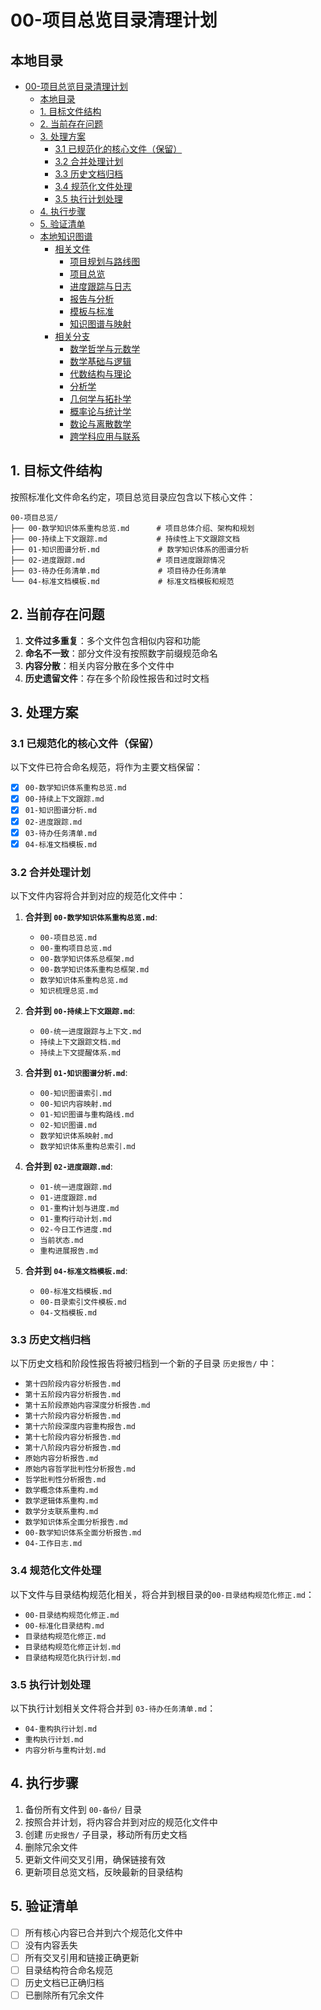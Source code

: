 # 00-项目总览目录清理计划

## 本地目录

- [00-项目总览目录清理计划](#00-项目总览目录清理计划)
  - [本地目录](#本地目录)
  - [1. 目标文件结构](#1-目标文件结构)
  - [2. 当前存在问题](#2-当前存在问题)
  - [3. 处理方案](#3-处理方案)
    - [3.1 已规范化的核心文件（保留）](#31-已规范化的核心文件保留)
    - [3.2 合并处理计划](#32-合并处理计划)
    - [3.3 历史文档归档](#33-历史文档归档)
    - [3.4 规范化文件处理](#34-规范化文件处理)
    - [3.5 执行计划处理](#35-执行计划处理)
  - [4. 执行步骤](#4-执行步骤)
  - [5. 验证清单](#5-验证清单)
  - [本地知识图谱](#本地知识图谱)
    - [相关文件](#相关文件)
      - [项目规划与路线图](#项目规划与路线图)
      - [项目总览](#项目总览)
      - [进度跟踪与日志](#进度跟踪与日志)
      - [报告与分析](#报告与分析)
      - [模板与标准](#模板与标准)
      - [知识图谱与映射](#知识图谱与映射)
    - [相关分支](#相关分支)
      - [数学哲学与元数学](#数学哲学与元数学)
      - [数学基础与逻辑](#数学基础与逻辑)
      - [代数结构与理论](#代数结构与理论)
      - [分析学](#分析学)
      - [几何学与拓扑学](#几何学与拓扑学)
      - [概率论与统计学](#概率论与统计学)
      - [数论与离散数学](#数论与离散数学)
      - [跨学科应用与联系](#跨学科应用与联系)

## 1. 目标文件结构

按照标准化文件命名约定，项目总览目录应包含以下核心文件：

```text
00-项目总览/
├── 00-数学知识体系重构总览.md      # 项目总体介绍、架构和规划
├── 00-持续上下文跟踪.md           # 持续性上下文跟踪文档
├── 01-知识图谱分析.md             # 数学知识体系的图谱分析
├── 02-进度跟踪.md                # 项目进度跟踪情况
├── 03-待办任务清单.md             # 项目待办任务清单
└── 04-标准文档模板.md             # 标准文档模板和规范
```

## 2. 当前存在问题

1. **文件过多重复**：多个文件包含相似内容和功能
2. **命名不一致**：部分文件没有按照数字前缀规范命名
3. **内容分散**：相关内容分散在多个文件中
4. **历史遗留文件**：存在多个阶段性报告和过时文档

## 3. 处理方案

### 3.1 已规范化的核心文件（保留）

以下文件已符合命名规范，将作为主要文档保留：

- [x] `00-数学知识体系重构总览.md`
- [x] `00-持续上下文跟踪.md`
- [x] `01-知识图谱分析.md`
- [x] `02-进度跟踪.md`
- [x] `03-待办任务清单.md`
- [x] `04-标准文档模板.md`

### 3.2 合并处理计划

以下文件内容将合并到对应的规范化文件中：

1. **合并到 `00-数学知识体系重构总览.md`**:
   - `00-项目总览.md`
   - `00-重构项目总览.md`
   - `00-数学知识体系总框架.md`
   - `00-数学知识体系重构总框架.md`
   - `数学知识体系重构总览.md`
   - `知识梳理总览.md`

2. **合并到 `00-持续上下文跟踪.md`**:
   - `00-统一进度跟踪与上下文.md`
   - `持续上下文跟踪文档.md`
   - `持续上下文提醒体系.md`

3. **合并到 `01-知识图谱分析.md`**:
   - `00-知识图谱索引.md`
   - `00-知识内容映射.md`
   - `01-知识图谱与重构路线.md`
   - `02-知识图谱.md`
   - `数学知识体系映射.md`
   - `数学知识体系重构总索引.md`

4. **合并到 `02-进度跟踪.md`**:
   - `01-统一进度跟踪.md`
   - `01-进度跟踪.md`
   - `01-重构计划与进度.md`
   - `01-重构行动计划.md`
   - `02-今日工作进度.md`
   - `当前状态.md`
   - `重构进展报告.md`

5. **合并到 `04-标准文档模板.md`**:
   - `00-标准文档模板.md`
   - `00-目录索引文件模板.md`
   - `04-文档模板.md`

### 3.3 历史文档归档

以下历史文档和阶段性报告将被归档到一个新的子目录 `历史报告/` 中：

- `第十四阶段内容分析报告.md`
- `第十五阶段内容分析报告.md`
- `第十五阶段原始内容深度分析报告.md`
- `第十六阶段内容分析报告.md`
- `第十六阶段深度内容重构报告.md`
- `第十七阶段内容分析报告.md`
- `第十八阶段内容分析报告.md`
- `原始内容分析报告.md`
- `原始内容哲学批判性分析报告.md`
- `哲学批判性分析报告.md`
- `数学概念体系重构.md`
- `数学逻辑体系重构.md`
- `数学分支联系重构.md`
- `数学知识体系全面分析报告.md`
- `00-数学知识体系全面分析报告.md`
- `04-工作日志.md`

### 3.4 规范化文件处理

以下文件与目录结构规范化相关，将合并到根目录的`00-目录结构规范化修正.md`：

- `00-目录结构规范化修正.md`
- `00-标准化目录结构.md`
- `目录结构规范化修正.md`
- `目录结构规范化修正计划.md`
- `目录结构规范化执行计划.md`

### 3.5 执行计划处理

以下执行计划相关文件将合并到 `03-待办任务清单.md`：

- `04-重构执行计划.md`
- `重构执行计划.md`
- `内容分析与重构计划.md`

## 4. 执行步骤

1. 备份所有文件到 `00-备份/` 目录
2. 按照合并计划，将内容合并到对应的规范化文件中
3. 创建 `历史报告/` 子目录，移动所有历史文档
4. 删除冗余文件
5. 更新文件间交叉引用，确保链接有效
6. 更新项目总览文档，反映最新的目录结构

## 5. 验证清单

- [ ] 所有核心内容已合并到六个规范化文件中
- [ ] 没有内容丢失
- [ ] 所有交叉引用和链接正确更新
- [ ] 目录结构符合命名规范
- [ ] 历史文档已正确归档
- [ ] 已删除所有冗余文件
